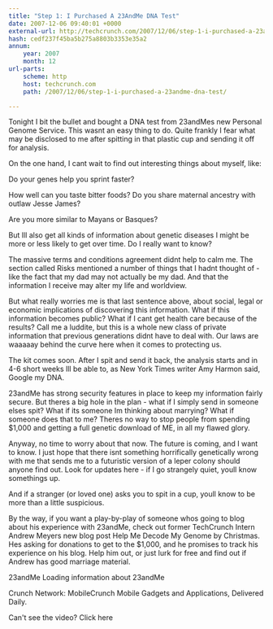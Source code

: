 ```yaml
---
title: "Step 1: I Purchased A 23AndMe DNA Test"
date: 2007-12-06 09:40:01 +0000
external-url: http://techcrunch.com/2007/12/06/step-1-i-purchased-a-23andme-dna-test/
hash: cedf237f45ba5b275a8803b3353e35a2
annum:
    year: 2007
    month: 12
url-parts:
    scheme: http
    host: techcrunch.com
    path: /2007/12/06/step-1-i-purchased-a-23andme-dna-test/

---
```


Tonight I bit the bullet and bought a DNA test from 23andMes new Personal Genome Service. This wasnt an easy thing to do. Quite frankly I fear what may be disclosed to me after spitting in that plastic cup and sending it off for analysis.

On the one hand, I cant wait to find out interesting things about myself, like:


Do your genes help you sprint faster?

How well can you taste bitter foods?
Do you share maternal ancestry with outlaw Jesse James?

Are you more similar to Mayans or Basques?

But Ill also get all kinds of information about genetic diseases I might be more or less likely to get over time. Do I really want to know? 

The massive terms and conditions agreement didnt help to calm me. The section called Risks mentioned a number of things that I hadnt thought of - like the fact that my dad may not actually be my dad. And that the information I receive may alter my life and worldview.



But what really worries me is that last sentence above, about social, legal or economic implications of discovering this information. What if this information becomes public? What if I cant get health care because of the results? Call me a luddite, but this is a whole new class of private information that previous generations didnt have to deal with. Our laws are waaaaay behind the curve here when it comes to protecting us. 

The kit comes soon. After I spit and send it back, the analysis starts and in 4-6 short weeks Ill be able to, as New York Times writer Amy Harmon said, Google my DNA.

23andMe has strong security features in place to keep my information fairly secure. But theres a big hole in the plan - what if I simply send in someone elses spit? What if its someone Im thinking about marrying? What if someone does that to me? Theres no way to stop people from spending $1,000 and getting a full genetic download of ME, in all my flawed glory.

Anyway, no time to worry about that now. The future is coming, and I want to know. I just hope that there isnt something horrifically genetically wrong with me that sends me to a futuristic version of a leper colony should anyone find out. Look for updates here - if I go strangely quiet, youll know somethings up. 

And if a stranger (or loved one) asks you to spit in a cup, youll know to be more than a little suspicious.

By the way, if you want a play-by-play of someone whos going to blog about his experience with 23andMe, check out former TechCrunch Intern Andrew Meyers new blog post Help Me Decode My Genome by Christmas. Hes asking for donations to get to the $1,000, and he promises to track his experience on his blog. Help him out, or just lurk for free and find out if Andrew has good marriage material.




23andMe 
Loading information about 23andMe





Crunch Network:  MobileCrunch Mobile Gadgets and Applications, Delivered Daily.





  
     
      
      
      
    
    
      

    
  
  Can't see the video? Click here
